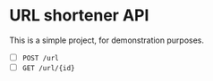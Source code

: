 # URL shortener API

This is a simple project, for demonstration purposes.

- [ ] `POST /url`
- [ ] `GET /url/{id}`
